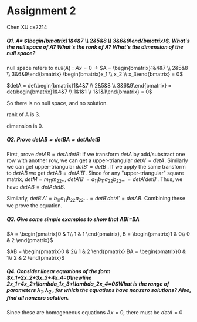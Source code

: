 # Assignment 2

Chen XU cx2214

##### Q1. A= $\begin{bmatrix}1&4&7 \\ 2&5&8 \\ 3&6&9\end{bmatrix}$, What's the null space of A? What's the rank of A? What's the dimension of the null space?

null space refers to $null(A) :Ax = 0$ -> $A = \begin{bmatrix}1&4&7 \\ 2&5&8 \\ 3&6&9\end{bmatrix} \begin{bmatrix}x_1 \\ x_2 \\ x_3\end{bmatrix} = 0$ 

$detA = det\begin{bmatrix}1&4&7 \\ 2&5&8 \\ 3&6&9\end{bmatrix} = det\begin{bmatrix}1&4&7 \\ 1&1&1 \\ 1&1&1\end{bmatrix} = 0$

So there is no null space, and no solution.

rank of A is 3.

dimension is 0.

##### Q2. Prove $detAB = detBA = detAdetB$

First, prove $detAB = detAdetB$: If we transform $detA$ by add/substract one row with another row, we can get a upper-triangular $detA' = detA$. Similarly we can get upper-triangular $detB' = detB$ . If we apply the same transform to $detAB$ we get $detAB = detA'B'$. Since for any "upper-triangular" square matrix, $detM = m_{11}m_{22}..$, $detA'B' = a_{11}b_{11}a_{22}b_{22}... = detA'detB'$. Thus, we have $detAB = detAdetB$.

Similarly, $detB'A' = b_{11}a_{11}b_{22}a_{22}... = detB'detA'= detAB$. Combining these we prove the equation.



##### Q3. Give some simple examples to show that AB!=BA

$A = \begin{pmatrix}0 & 1\\
1 & 1
\end{pmatrix}, B = \begin{pmatrix}1 & 0\\
0 & 2
\end{pmatrix}$

$AB = \begin{pmatrix}0 & 2\\
1 & 2
\end{pmatrix} BA = \begin{pmatrix}0 & 1\\
2 & 2
\end{pmatrix}$

##### Q4. Consider linear equations of the form $x_1+2x_2+3x_3+4x_4=0\newline 2x_1+4x_2+\lambda_1x_3+\lambda_2x_4=0$What is the range of parameters $\lambda_1,\lambda_2$ , for which the equations have nonzero solutions? Also, find all nonzero solution.

Since these are homogeneous equations $Ax=0$, there must be $detA=0$

